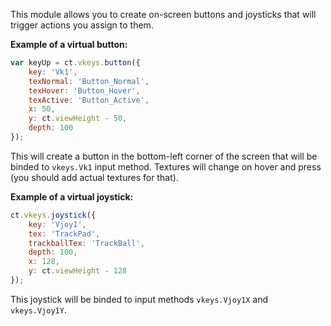 This module allows you to create on-screen buttons and joysticks that will trigger actions you assign to them.

**Example of a virtual button:**

```js
var keyUp = ct.vkeys.button({
    key: 'Vk1',
    texNormal: 'Button_Normal',
    texHover: 'Button_Hover',
    texActive: 'Button_Active',
    x: 50,
    y: ct.viewHeight - 50,
    depth: 100
});
```

This will create a button in the bottom-left corner of the screen that will be binded to `vkeys.Vk1` input method. Textures will change on hover and press (you should add actual textures for that).

**Example of a virtual joystick:**

```js
ct.vkeys.joystick({
    key: 'Vjoy1',
    tex: 'TrackPad',
    trackballTex: 'TrackBall',
    depth: 100,
    x: 128,
    y: ct.viewHeight - 128
});
```

This joystick will be binded to input methods `vkeys.Vjoy1X` and `vkeys.Vjoy1Y`.